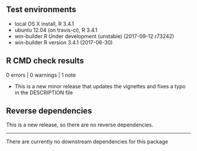 ## Test environments
* local OS X install, R 3.4.1
* ubuntu 12.04 (on travis-ci), R 3.4.1
* win-builder R Under development (unstable) (2017-09-12 r73242)
* win-builder R version 3.4.1 (2017-06-30)

## R CMD check results

0 errors | 0 warnings | 1 note

* This is a new minor release that updates the vignettes and fixes a typo in the
DESCRIPTION file

## Reverse dependencies

This is a new release, so there are no reverse dependencies.

---

There are currently no downstream dependencies for this package
